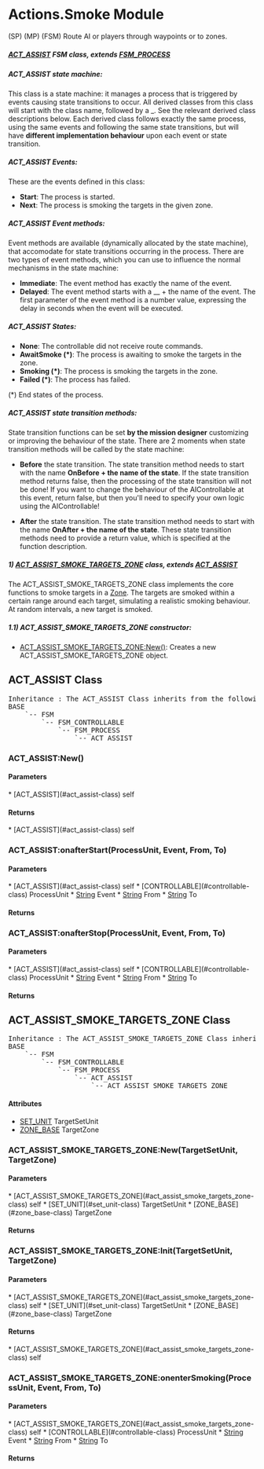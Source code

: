 # Actions.Smoke Module
(SP) (MP) (FSM) Route AI or players through waypoints or to zones.



#####  [ACT_ASSIST](#act_assist-class) FSM class, extends [FSM_PROCESS](#fsm_process-class)

#####  ACT_ASSIST state machine:

This class is a state machine: it manages a process that is triggered by events causing state transitions to occur.
All derived classes from this class will start with the class name, followed by a \_. See the relevant derived class descriptions below.
Each derived class follows exactly the same process, using the same events and following the same state transitions,
but will have **different implementation behaviour** upon each event or state transition.

#####  ACT_ASSIST **Events**:

These are the events defined in this class:

* **Start**:  The process is started.
* **Next**: The process is smoking the targets in the given zone.

#####  ACT_ASSIST **Event methods**:

Event methods are available (dynamically allocated by the state machine), that accomodate for state transitions occurring in the process.
There are two types of event methods, which you can use to influence the normal mechanisms in the state machine:

* **Immediate**: The event method has exactly the name of the event.
* **Delayed**: The event method starts with a __ + the name of the event. The first parameter of the event method is a number value, expressing the delay in seconds when the event will be executed.

#####  ACT_ASSIST **States**:

* **None**: The controllable did not receive route commands.
* **AwaitSmoke (*)**: The process is awaiting to smoke the targets in the zone.
* **Smoking (*)**: The process is smoking the targets in the zone.
* **Failed (*)**: The process has failed.

(*) End states of the process.

#####  ACT_ASSIST state transition methods:

State transition functions can be set **by the mission designer** customizing or improving the behaviour of the state.
There are 2 moments when state transition methods will be called by the state machine:

* **Before** the state transition.
The state transition method needs to start with the name **OnBefore + the name of the state**.
If the state transition method returns false, then the processing of the state transition will not be done!
If you want to change the behaviour of the AIControllable at this event, return false,
but then you'll need to specify your own logic using the AIControllable!

* **After** the state transition.
The state transition method needs to start with the name **OnAfter + the name of the state**.
These state transition methods need to provide a return value, which is specified at the function description.



#####  1) [ACT_ASSIST_SMOKE_TARGETS_ZONE](#act_assist_smoke_targets_zone-class) class, extends [ACT_ASSIST](#act_assist-class)

The ACT_ASSIST_SMOKE_TARGETS_ZONE class implements the core functions to smoke targets in a [Zone](#zone-module).
The targets are smoked within a certain range around each target, simulating a realistic smoking behaviour.
At random intervals, a new target is smoked.

#####  1.1) ACT_ASSIST_SMOKE_TARGETS_ZONE constructor:

* [ACT_ASSIST_SMOKE_TARGETS_ZONE:New()](#act_assist_smoke_targets_zone-new-targetsetunit-targetzone): Creates a new ACT_ASSIST_SMOKE_TARGETS_ZONE object.



## ACT_ASSIST Class
<pre>
Inheritance : The ACT_ASSIST Class inherits from the following parents :
BASE
	`-- FSM
		`-- FSM_CONTROLLABLE
			`-- FSM_PROCESS
				`-- ACT_ASSIST
</pre>


### ACT_ASSIST:New()

<h4> Parameters </h4>
* [ACT_ASSIST](#act_assist-class)
self

<h4> Returns </h4>
* [ACT_ASSIST](#act_assist-class)
self


### ACT_ASSIST:onafterStart(ProcessUnit, Event, From, To)

<h4> Parameters </h4>
* [ACT_ASSIST](#act_assist-class)
self
* [CONTROLLABLE](#controllable-class) ProcessUnit
* <u>String</u> Event
* <u>String</u> From
* <u>String</u> To

<h4> Returns </h4>

### ACT_ASSIST:onafterStop(ProcessUnit, Event, From, To)

<h4> Parameters </h4>
* [ACT_ASSIST](#act_assist-class)
self
* [CONTROLLABLE](#controllable-class) ProcessUnit
* <u>String</u> Event
* <u>String</u> From
* <u>String</u> To

<h4> Returns </h4>

## ACT_ASSIST_SMOKE_TARGETS_ZONE Class
<pre>
Inheritance : The ACT_ASSIST_SMOKE_TARGETS_ZONE Class inherits from the following parents :
BASE
	`-- FSM
		`-- FSM_CONTROLLABLE
			`-- FSM_PROCESS
				`-- ACT_ASSIST
					`-- ACT_ASSIST_SMOKE_TARGETS_ZONE
</pre>

<h4> Attributes </h4>

* [SET_UNIT](#set_unit-class) TargetSetUnit
* [ZONE_BASE](#zone_base-class) TargetZone


### ACT_ASSIST_SMOKE_TARGETS_ZONE:New(TargetSetUnit, TargetZone)

<h4> Parameters </h4>
* [ACT_ASSIST_SMOKE_TARGETS_ZONE](#act_assist_smoke_targets_zone-class)
self
* [SET_UNIT](#set_unit-class) TargetSetUnit
* [ZONE_BASE](#zone_base-class) TargetZone

<h4> Returns </h4>

### ACT_ASSIST_SMOKE_TARGETS_ZONE:Init(TargetSetUnit, TargetZone)

<h4> Parameters </h4>
* [ACT_ASSIST_SMOKE_TARGETS_ZONE](#act_assist_smoke_targets_zone-class)
self
* [SET_UNIT](#set_unit-class) TargetSetUnit
* [ZONE_BASE](#zone_base-class) TargetZone

<h4> Returns </h4>
* [ACT_ASSIST_SMOKE_TARGETS_ZONE](#act_assist_smoke_targets_zone-class)
self


### ACT_ASSIST_SMOKE_TARGETS_ZONE:onenterSmoking(ProcessUnit, Event, From, To)

<h4> Parameters </h4>
* [ACT_ASSIST_SMOKE_TARGETS_ZONE](#act_assist_smoke_targets_zone-class)
self
* [CONTROLLABLE](#controllable-class) ProcessUnit
* <u>String</u> Event
* <u>String</u> From
* <u>String</u> To

<h4> Returns </h4>

